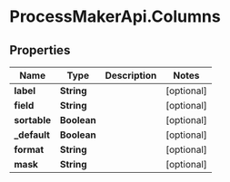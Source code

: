 # ProcessMakerApi.Columns

## Properties

Name | Type | Description | Notes
------------ | ------------- | ------------- | -------------
**label** | **String** |  | [optional] 
**field** | **String** |  | [optional] 
**sortable** | **Boolean** |  | [optional] 
**_default** | **Boolean** |  | [optional] 
**format** | **String** |  | [optional] 
**mask** | **String** |  | [optional] 


